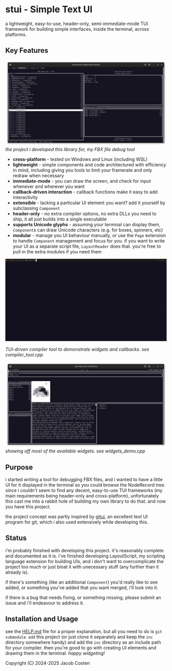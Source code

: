 # stui - Simple Text UI

a lightweight, easy-to-use, header-only, semi-immediate-mode TUI framework for building simple interfaces, inside the terminal, across platforms.

## Key Features

![](doc/fbx_debug_tool.png)
_the project i developed this library for, my FBX file debug tool_

- **cross-platform** - tested on Windows and Linux (including WSL)
- **lightweight** - simple components and code architectured with efficiency in mind, including giving you tools to limit your framerate and only redraw when necessary
- **immediate-mode** - you can draw the screen, and check for input whenever and wherever you want
- **callback-driven interaction** - callback functions make it easy to add interactivity
- **extensible** - lacking a particular UI element you want? add it yourself by subclassing `Component`
- **header-only** - no extra compiler options, no extra DLLs you need to ship, it all just builds into a single executable
- **supports Unicode glyphs** - assuming your terminal can display them, `Component`s can draw Unicode characters (e.g. for boxes, spinners, etc)
- **modular** - manage you UI behaviour manually, or use the `Page` extension to handle `Component` management and focus for you. if you want to write your UI as a separate script file, `LayoutReader` does that. you're free to pull in the extra modules if you need them

![](doc/stui_compiler.gif)

_TUI-driven compiler tool to demonstrate widgets and callbacks. see compiler_tool.cpp_

![](doc/widgets_demo.png)
_showing off most of the available widgets. see widgets_demo.cpp_

## Purpose

i started writing a tool for debugging FBX files, and i wanted to have a little UI for it displayed in the terminal so you could browse the NodeRecord tree. since i couldn't seem to find any decent, easy-to-use TUI frameworks (my main requirements being header-only and cross-platform), *un*fortunately this cast me into a rabbit hole of building my own library to do that. and now you have this project.

the project concept was partly inspired by [gitui](https://github.com/extrawurst/gitui), an excellent text UI program for git, which i also used extensively while developing this.

## Status

i'm probably finished with developing this project. it's reasonably complete and documented as it is. i've finished developing LayoutScript, my scripting language extension for building UIs, and i don't want to overcomplicate the project too much or just bloat it with unecessary stuff (any further than it already is).

if there's something (like an additional `Component`) you'd really like to see added, or something you've added that you want merged, i'll look into it.

if there is a bug that needs fixing, or something missing, please submit an issue and i'll endeavour to address it.

## Installation and Usage

see the [HELP.md](doc/HELP.md) file for a proper explanation, but all you need to do is `git submodule add` this project (or just clone it separately and keep the `inc` directory somewhere handy) and add the `inc` directory as an include path for your compiler. then you're good to go with creating UI elements and drawing them in the terminal. _happy widgeting!_

Copyright (C) 2024-2025  Jacob Costen
